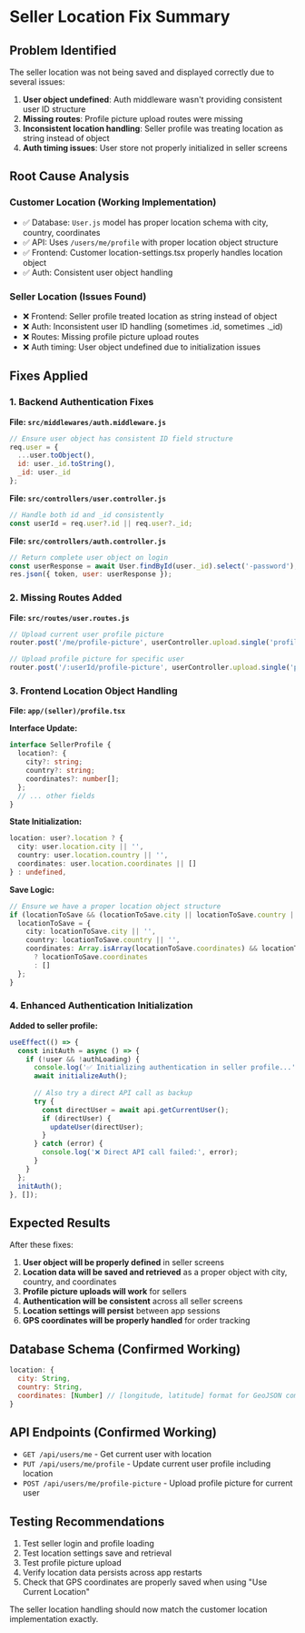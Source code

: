 # Seller Location Fix Summary

## Problem Identified
The seller location was not being saved and displayed correctly due to several issues:

1. **User object undefined**: Auth middleware wasn't providing consistent user ID structure
2. **Missing routes**: Profile picture upload routes were missing
3. **Inconsistent location handling**: Seller profile was treating location as string instead of object
4. **Auth timing issues**: User store not properly initialized in seller screens

## Root Cause Analysis

### Customer Location (Working Implementation)
- ✅ Database: `User.js` model has proper location schema with city, country, coordinates
- ✅ API: Uses `/users/me/profile` with proper location object structure
- ✅ Frontend: Customer location-settings.tsx properly handles location object
- ✅ Auth: Consistent user object handling

### Seller Location (Issues Found)
- ❌ Frontend: Seller profile treated location as string instead of object
- ❌ Auth: Inconsistent user ID handling (sometimes .id, sometimes ._id)
- ❌ Routes: Missing profile picture upload routes
- ❌ Auth timing: User object undefined due to initialization issues

## Fixes Applied

### 1. Backend Authentication Fixes

**File: `src/middlewares/auth.middleware.js`**
```javascript
// Ensure user object has consistent ID field structure
req.user = {
  ...user.toObject(),
  id: user._id.toString(),
  _id: user._id
};
```

**File: `src/controllers/user.controller.js`**
```javascript
// Handle both id and _id consistently
const userId = req.user?.id || req.user?._id;
```

**File: `src/controllers/auth.controller.js`**
```javascript
// Return complete user object on login
const userResponse = await User.findById(user._id).select('-password');
res.json({ token, user: userResponse });
```

### 2. Missing Routes Added

**File: `src/routes/user.routes.js`**
```javascript
// Upload current user profile picture
router.post('/me/profile-picture', userController.upload.single('profilePicture'), userController.uploadProfilePicture);

// Upload profile picture for specific user
router.post('/:userId/profile-picture', userController.upload.single('profilePicture'), userController.uploadProfilePicture);
```

### 3. Frontend Location Object Handling

**File: `app/(seller)/profile.tsx`**

**Interface Update:**
```typescript
interface SellerProfile {
  location?: {
    city?: string;
    country?: string;
    coordinates?: number[];
  };
  // ... other fields
}
```

**State Initialization:**
```typescript
location: user?.location ? {
  city: user.location.city || '',
  country: user.location.country || '',
  coordinates: user.location.coordinates || []
} : undefined,
```

**Save Logic:**
```typescript
// Ensure we have a proper location object structure
if (locationToSave && (locationToSave.city || locationToSave.country || locationToSave.coordinates?.length)) {
  locationToSave = {
    city: locationToSave.city || '',
    country: locationToSave.country || '',
    coordinates: Array.isArray(locationToSave.coordinates) && locationToSave.coordinates.length === 2 
      ? locationToSave.coordinates 
      : []
  };
}
```

### 4. Enhanced Authentication Initialization

**Added to seller profile:**
```typescript
useEffect(() => {
  const initAuth = async () => {
    if (!user && !authLoading) {
      console.log('✅ Initializing authentication in seller profile...');
      await initializeAuth();
      
      // Also try a direct API call as backup
      try {
        const directUser = await api.getCurrentUser();
        if (directUser) {
          updateUser(directUser);
        }
      } catch (error) {
        console.log('❌ Direct API call failed:', error);
      }
    }
  };
  initAuth();
}, []);
```

## Expected Results

After these fixes:

1. **User object will be properly defined** in seller screens
2. **Location data will be saved and retrieved** as a proper object with city, country, and coordinates
3. **Profile picture uploads will work** for sellers
4. **Authentication will be consistent** across all seller screens
5. **Location settings will persist** between app sessions
6. **GPS coordinates will be properly handled** for order tracking

## Database Schema (Confirmed Working)

```javascript
location: {
  city: String,
  country: String,
  coordinates: [Number] // [longitude, latitude] format for GeoJSON compatibility
}
```

## API Endpoints (Confirmed Working)

- `GET /api/users/me` - Get current user with location
- `PUT /api/users/me/profile` - Update current user profile including location
- `POST /api/users/me/profile-picture` - Upload profile picture for current user

## Testing Recommendations

1. Test seller login and profile loading
2. Test location settings save and retrieval
3. Test profile picture upload
4. Verify location data persists across app restarts
5. Check that GPS coordinates are properly saved when using "Use Current Location"

The seller location handling should now match the customer location implementation exactly.
